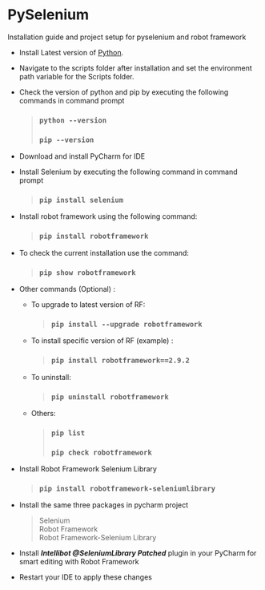 # PySelenium
Installation guide and project setup for pyselenium and robot framework

* Install Latest version of [Python](https://www.python.org/downloads/).

* Navigate to the scripts folder after installation and set the environment path variable for the Scripts folder.

* Check the version of python and pip by executing the following commands in command prompt

  > ### `python --version`
  > ### `pip --version`

* Download and install PyCharm for IDE 

* Install Selenium by executing the following command in command prompt

  > ### `pip install selenium`

* Install robot framework using the following command: 
  > ### `pip install robotframework`

* To check the current installation use the command:
  > ### `pip show robotframework`

* Other commands (Optional) : 
  * To upgrade to latest version of RF:
    > ### `pip install --upgrade robotframework`

  * To install specific version of RF (example) :
    > ### `pip install robotframework==2.9.2`

  * To uninstall:
    > ### `pip uninstall robotframework`

  * Others: 
    > ### `pip list`
    > ### `pip check robotframework`

* Install Robot Framework Selenium Library
  > ### `pip install robotframework-seleniumlibrary`
  
* Install the same three packages in pycharm project 
  > Selenium  
  > Robot Framework  
  > Robot Framework-Selenium Library

* Install ***Intellibot @SeleniumLibrary Patched*** plugin in your PyCharm for smart editing with Robot Framework

* Restart your IDE to apply these changes
